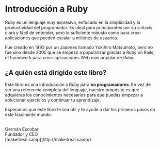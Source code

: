 # Introducción a Ruby

Ruby es un lenguaje muy expresivo, enfocado en la simplicidad y la productividad del programador. Es ideal para principiantes por su sintaxis clara y fácil de entender, pero lo suficiente robusto como para crear aplicaciones que pueden escalar a millones de usuarios.

Fue creado en 1993 por un Japonés llamado Yukihiro Matsumoto, pero no fue sino desde 2005 que se empezó a popularizar gracias a Ruby on Rails, el framework para crear aplicaciones Web más popular de Ruby.

## ¿A quién está dirigido este libro?

Este libro es una introducción a Ruby para **no programadores**. En vez de ser una referencia completa del lenguaje, nuestro propósito es que adquieras los conocimientos necesarios para que puedas empezar a solucionar ejercicios y continuar tu aprendizaje.

Esperamos que este libro te sea útil y te ayude a dar los primeros pasos en este fascinante mundo.

<br>
Germán Escobar<br>
Fundador y CEO<br>
[makeitreal.camp](http://makeitreal.camp/)
